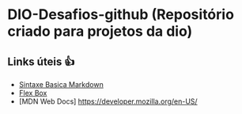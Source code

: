 # DIO-Desafios-github (Repositório criado para projetos da dio)

## Links úteis 👍
- [Sintaxe Basica Markdown](https://www.markdownguide.org/basic-syntax/)
- [Flex Box](https://css-tricks.com/snippets/css/a-guide-to-flexbox/)
- [MDN Web Docs] https://developer.mozilla.org/en-US/
